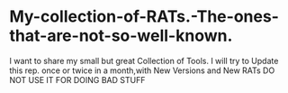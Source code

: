 # My-collection-of-RATs.-The-ones-that-are-not-so-well-known.

I want to share my small but  great Collection of Tools. I will try to Update this rep. once or twice in a month,with New Versions and New RATs
DO NOT USE IT FOR DOING BAD STUFF
